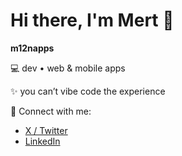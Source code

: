 # Hi there, I'm Mert 👋

**m12napps**

💻 dev • web & mobile apps

✨  you can’t vibe code the experience

🔗 Connect with me:  
- [X / Twitter](https://x.com/m12napps)  
- [LinkedIn](https://www.linkedin.com/in/mertcelilozdin/)
